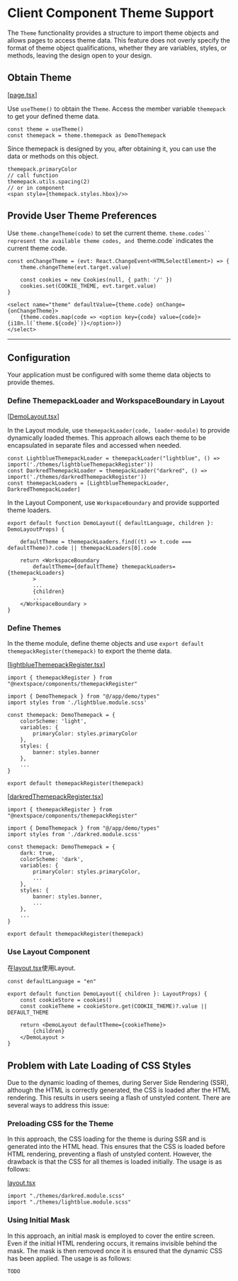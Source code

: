 # Client Component Theme Support

The `Theme` functionality provides a structure to import theme objects and allows pages to access theme data. This feature does not overly specify the format of theme object qualifications, whether they are variables, styles, or methods, leaving the design open to your design.

## Obtain Theme
[[page.tsx](https://github.com/dennischen/nextspace-demo/blob/master/src/app/demo/theme/page.tsx)]

Use `useTheme()` to obtain the `Theme`. Access the member variable `themepack` to get your defined theme data.

```tsx
const theme = useTheme()
const themepack = theme.themepack as DemoThemepack
```

Since themepack is designed by you, after obtaining it, you can use the data or methods on this object.
```tsx
themepack.primaryColor
// call function
themepack.utils.spacing(2)
// or in component
<span style={themepack.styles.hbox}/>>
```

## Provide User Theme Preferences
Use `theme.changeTheme(code)` to set the current theme. `theme.codes`` represent the available theme codes, and `theme.code` indicates the current theme code.
```tsx
const onChangeTheme = (evt: React.ChangeEvent<HTMLSelectElement>) => {
    theme.changeTheme(evt.target.value)

    const cookies = new Cookies(null, { path: '/' })
    cookies.set(COOKIE_THEME, evt.target.value)
}

<select name="theme" defaultValue={theme.code} onChange={onChangeTheme}>
    {theme.codes.map(code => <option key={code} value={code}>{i18n.l(`theme.${code}`)}</option>)}
</select>
```
---

## Configuration
Your application must be configured with some theme data objects to provide themes.

### Define ThemepackLoader and WorkspaceBoundary in Layout
[[DemoLayout.tsx](https://github.com/dennischen/nextspace-demo/blob/master/src/app/demo/DemoLayout.tsx)]

In the Layout module, use `themepackLoader(code, loader-module)` to provide dynamically loaded themes. This approach allows each theme to be encapsulated in separate files and accessed when needed.
```tsx
const LightblueThemepackLoader = themepackLoader("lightblue", () => import('./themes/lightblueThemepackRegister'))
const DarkredThemepackLoader = themepackLoader("darkred", () => import('./themes/darkredThemepackRegister'))
const themepackLoaders = [LightblueThemepackLoader, DarkredThemepackLoader]
```

In the Layout Component, use `WorkspaceBoundary` and provide supported theme loaders.
```tsx
export default function DemoLayout({ defaultLanguage, children }: DemoLayoutProps) {

    defaultTheme = themepackLoaders.find((t) => t.code === defaultTheme)?.code || themepackLoaders[0].code    

    return <WorkspaceBoundary
        defaultTheme={defaultTheme} themepackLoaders={themepackLoaders}
        >
        ...
        {children}
        ...
    </WorkspaceBoundary >
}
```

### Define Themes
In the theme module, define theme objects and use `export default themepackRegister(themepack)` to export the theme data.

[[lightblueThemepackRegister.tsx](https://github.com/dennischen/nextspace-demo/blob/master/src/app/demo/themes/lightblueThemepackRegister.tsx)]
```tsx
import { themepackRegister } from "@nextspace/components/themepackRegister"

import { DemoThemepack } from "@/app/demo/types"
import styles from './lightblue.module.scss'

const themepack: DemoThemepack = {
    colorScheme: 'light',
    variables: {
        primaryColor: styles.primaryColor
    },
    styles: {
        banner: styles.banner
    },
    ...
}

export default themepackRegister(themepack)
```
[[darkredThemepackRegister.tsx](https://github.com/dennischen/nextspace-demo/blob/master/src/app/demo/i18n/darkredThemepackRegister.tsx)]
```tsx
import { themepackRegister } from "@nextspace/components/themepackRegister"

import { DemoThemepack } from "@/app/demo/types"
import styles from './darkred.module.scss'

const themepack: DemoThemepack = {
    dark: true,
    colorScheme: 'dark',
    variables: {
        primaryColor: styles.primaryColor,
        ...
    },    
    styles: {
        banner: styles.banner,
        ...
    },
    ...
}

export default themepackRegister(themepack)
```

### Use Layout Component
在[layout.tsx](https://github.com/dennischen/nextspace-demo/blob/master/src/app/demo/layout.tsx)使用Layout.
```tsx
const defaultLanguage = "en"

export default function DemoLayout({ children }: LayoutProps) {
    const cookieStore = cookies()
    const cookieTheme = cookieStore.get(COOKIE_THEME)?.value || DEFAULT_THEME

    return <DemoLayout defaultTheme={cookieTheme}>
        {children}
    </DemoLayout >
}
```

## Problem with Late Loading of CSS Styles
Due to the dynamic loading of themes, during Server Side Rendering (SSR), although the HTML is correctly generated, the CSS is loaded after the HTML rendering. This results in users seeing a flash of unstyled content. There are several ways to address this issue:

### Preloading CSS for the Theme
In this approach, the CSS loading for the theme is during SSR and is generated into the HTML head. This ensures that the CSS is loaded before HTML rendering, preventing a flash of unstyled content. However, the drawback is that the CSS for all themes is loaded initially. The usage is as follows:

[layout.tsx](https://github.com/dennischen/nextspace-demo/blob/master/src/app/demo/layout.tsx)
```txs
import "./themes/darkred.module.scss"
import "./themes/lightblue.module.scss"
```

### Using Initial Mask
In this approach, an initial mask is employed to cover the entire screen. Even if the initial HTML rendering occurs, it remains invisible behind the mask. The mask is then removed once it is ensured that the dynamic CSS has been applied. The usage is as follows:

```txs
TODO
```